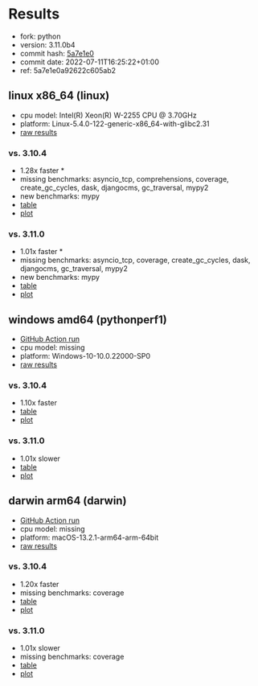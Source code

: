 # Results

- fork: python
- version: 3.11.0b4
- commit hash: [5a7e1e0](https://github.com/python/cpython/commit/5a7e1e0)
- commit date: 2022-07-11T16:25:22+01:00
- ref: 5a7e1e0a92622c605ab2

## linux x86_64 (linux)

- cpu model: Intel(R) Xeon(R) W-2255 CPU @ 3.70GHz
- platform: Linux-5.4.0-122-generic-x86_64-with-glibc2.31
- [raw results](bm-20220711-linux-x86_64-python-5a7e1e0a92622c605ab2-3.11.0b4-5a7e1e0.json)

### vs. 3.10.4

- 1.28x faster \*
- missing benchmarks: asyncio_tcp, comprehensions, coverage, create_gc_cycles, dask, djangocms, gc_traversal, mypy2
- new benchmarks: mypy
- [table](bm-20220711-linux-x86_64-python-5a7e1e0a92622c605ab2-3.11.0b4-5a7e1e0-vs-3.10.4.md)
- [plot](bm-20220711-linux-x86_64-python-5a7e1e0a92622c605ab2-3.11.0b4-5a7e1e0-vs-3.10.4.png)

### vs. 3.11.0

- 1.01x faster \*
- missing benchmarks: asyncio_tcp, coverage, create_gc_cycles, dask, djangocms, gc_traversal, mypy2
- new benchmarks: mypy
- [table](bm-20220711-linux-x86_64-python-5a7e1e0a92622c605ab2-3.11.0b4-5a7e1e0-vs-3.11.0.md)
- [plot](bm-20220711-linux-x86_64-python-5a7e1e0a92622c605ab2-3.11.0b4-5a7e1e0-vs-3.11.0.png)

## windows amd64 (pythonperf1)

- [GitHub Action run](https://github.com/faster-cpython/benchmarking/actions/runs/4483411326)
- cpu model: missing
- platform: Windows-10-10.0.22000-SP0
- [raw results](bm-20220711-pythonperf1-amd64-python-5a7e1e0a92622c605ab2-3.11.0b4-5a7e1e0.json)

### vs. 3.10.4

- 1.10x faster
- [table](bm-20220711-pythonperf1-amd64-python-5a7e1e0a92622c605ab2-3.11.0b4-5a7e1e0-vs-3.10.4.md)
- [plot](bm-20220711-pythonperf1-amd64-python-5a7e1e0a92622c605ab2-3.11.0b4-5a7e1e0-vs-3.10.4.png)

### vs. 3.11.0

- 1.01x slower
- [table](bm-20220711-pythonperf1-amd64-python-5a7e1e0a92622c605ab2-3.11.0b4-5a7e1e0-vs-3.11.0.md)
- [plot](bm-20220711-pythonperf1-amd64-python-5a7e1e0a92622c605ab2-3.11.0b4-5a7e1e0-vs-3.11.0.png)

## darwin arm64 (darwin)

- [GitHub Action run](https://github.com/faster-cpython/benchmarking/actions/runs/4494503936)
- cpu model: missing
- platform: macOS-13.2.1-arm64-arm-64bit
- [raw results](bm-20220711-darwin-arm64-python-5a7e1e0a92622c605ab2-3.11.0b4-5a7e1e0.json)

### vs. 3.10.4

- 1.20x faster
- missing benchmarks: coverage
- [table](bm-20220711-darwin-arm64-python-5a7e1e0a92622c605ab2-3.11.0b4-5a7e1e0-vs-3.10.4.md)
- [plot](bm-20220711-darwin-arm64-python-5a7e1e0a92622c605ab2-3.11.0b4-5a7e1e0-vs-3.10.4.png)

### vs. 3.11.0

- 1.01x slower
- missing benchmarks: coverage
- [table](bm-20220711-darwin-arm64-python-5a7e1e0a92622c605ab2-3.11.0b4-5a7e1e0-vs-3.11.0.md)
- [plot](bm-20220711-darwin-arm64-python-5a7e1e0a92622c605ab2-3.11.0b4-5a7e1e0-vs-3.11.0.png)

